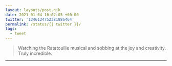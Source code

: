 ```yaml
---
layout: layouts/post.njk
date: 2021-01-04 16:02:05 +00:00
twitter: '1346124752381886464'
permalink: /status/{{ twitter }}/
tags: 
  - tweet
---
```


> Watching the Ratatouille musical and sobbing at the joy and creativity. Truly incredible.

---
